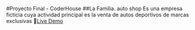 #Proyecto Final - CoderHouse
##La Familia. auto shop
Es una empresa ficticia cuya actividad principal es la venta de autos deportivos de marcas exclusivas
🚗[Live Demo]()
